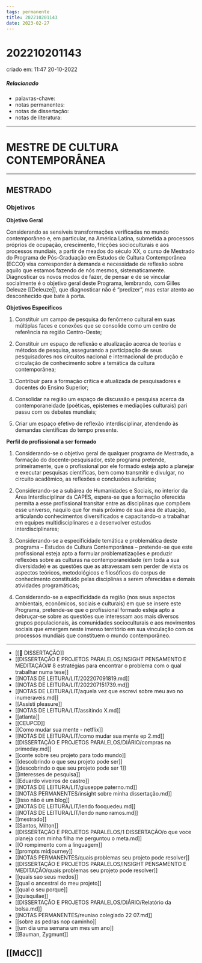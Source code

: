 ```yaml
---
tags: permanente
title: 202210201143
date: 2023-02-27
---
```

# 202210201143
criado em: 11:47 20-10-2022

##### Relacionado
- palavras-chave: 
- notas permanentes: 
- notas de dissertação:
- notas de literatura: 

---
# MESTRE DE CULTURA CONTEMPORÂNEA
---
## **MESTRADO**

### Objetivos

**Objetivo Geral**

Considerando as sensíveis transformações verificadas no mundo contemporâneo e, em particular, na América Latina, submetida a processos próprios de ocupação, crescimento, fricções socioculturais e aos processos mundiais, a partir de meados do século XX, o curso de Mestrado do Programa de Pós-Graduação em Estudos de Cultura Contemporânea (ECCO) visa corresponder à demanda e necessidade de reflexão sobre aquilo que estamos fazendo de nós mesmos, sistematicamente. Diagnosticar os novos modos de fazer, de pensar e de se vincular socialmente é o objetivo geral deste Programa, lembrando, com Gilles Deleuze [[Deleuze]], que diagnosticar não é “predizer”, mas estar atento ao desconhecido que bate à porta.

**Objetivos Específicos**

1. Constituir um campo de pesquisa do fenômeno cultural em suas múltiplas faces e conexões que se consolide como um centro de referência na região Centro-Oeste;

2. Constituir um espaço de reflexão e atualização acerca de teorias e métodos de pesquisa, assegurando a participação de seus pesquisadores nos circuitos nacional e internacional de produção e circulação de conhecimento sobre a temática da cultura contemporânea;

3. Contribuir para a formação crítica e atualizada de pesquisadores e docentes do Ensino Superior;

4. Consolidar na região um espaço de discussão e pesquisa acerca da contemporaneidade (poéticas, epistemes e mediações culturais) pari passu com os debates mundiais;

5. Criar um espaço efetivo de reflexão interdisciplinar, atendendo às demandas científicas do tempo presente.

**Perfil do profissional a ser formado**

1. Considerando-se o objetivo geral de qualquer programa de Mestrado, a formação do docente-pesquisador, este programa pretende, primeiramente, que o profissional por ele formado esteja apto a planejar e executar pesquisas científicas, bem como transmitir e divulgar, no circuito acadêmico, as reflexões e conclusões auferidas;

2. Considerando-se a subárea de Humanidades e Sociais, no interior da Área Interdisciplinar da CAPES, espera-se que a formação oferecida permita a esse profissional transitar entre as disciplinas que compõem esse universo, naquilo que for mais próximo de sua área de atuação, articulando conhecimentos diversificados e capacitando-o a trabalhar em equipes multidisciplinares e a desenvolver estudos interdisciplinares;

3. Considerando-se a especificidade temática e problemática deste programa – Estudos de Cultura Contemporânea – pretende-se que este profissional esteja apto a formular problematizações e produzir reflexões sobre as culturas na contemporaneidade (em toda a sua diversidade) e as questões que as atravessam sem perder de vista os aspectos teóricos, metodológicos e filosóficos do corpus de conhecimento constituído pelas disciplinas a serem oferecidas e demais atividades programáticas;

4. Considerando-se a especificidade da região (nos seus aspectos ambientais, econômicos, sociais e culturais) em que se insere este Programa, pretende-se que o profissional formado esteja apto a debruçar-se sobre as questões que interessam aos mais diversos grupos populacionais, às comunidades socioculturais e aos movimentos sociais que emergem neste imenso território em sua vinculação com os processos mundiais que constituem o mundo contemporâneo.
---




- [[📕 DISSERTAÇÃO]]
- [[DISSERTAÇÃO E PROJETOS PARALELOS/INSIGHT PENSAMENTO E MEDITAÇÃO/# 8 estratégias para encontrar o problema com o qual trabalhar numa tese]]
- [[NOTAS DE LEITURA/LIT/202207091819.md]]
- [[NOTAS DE LEITURA/LIT/202207151739.md]]
- [[NOTAS DE LEITURA/LIT/aquela vez que escrevi sobre meu avo no inumeraveis.md]]
- [[Assisti pleasure]]
- [[NOTAS DE LEITURA/LIT/assitindo X.md]]
- [[atlanta]]
- [[CEUPCD]]
- [[Como mudar sua mente - netflix]]
- [[NOTAS DE LEITURA/LIT/como mudar sua mente ep 2.md]]
- [[DISSERTAÇÃO E PROJETOS PARALELOS/DIÁRIO/compras na primeday.md]]
- [[conte sobre seu projeto para todo mundo]]
- [[descobrindo o que seu projeto pode ser]]
- [[descobrindo o que seu projeto pode ser 1]]
- [[interesses de pesquisa]]
- [[Eduardo viveiros de castro]]
- [[NOTAS DE LEITURA/LIT/giuseppe paterno.md]]
- [[NOTAS PERMANENTES/insight sobre minha dissertação.md]]
- [[isso não é um blog]]
- [[NOTAS DE LEITURA/LIT/lendo fooquedeu.md]]
- [[NOTAS DE LEITURA/LIT/lendo nuno ramos.md]]
- [[mestrado]]
- [[Santos, Milton]]
- [[DISSERTAÇÃO E PROJETOS PARALELOS/1 DISSERTAÇÃO/o que voce planeja com minha filha me perguntou o meta.md]]
- [[O rompimento com a linguagem]]
- [[prompts midjourney]]
- [[NOTAS PERMANENTES/quais problemas seu projeto pode resolver]]
- [[DISSERTAÇÃO E PROJETOS PARALELOS/INSIGHT PENSAMENTO E MEDITAÇÃO/quais problemas seu projeto pode resolver]]
- [[quais sao seus medos]]
- [[qual o ancestral do meu projeto]]
- [[qual o seu porque]]
- [[quisquilae]]
- [[DISSERTAÇÃO E PROJETOS PARALELOS/DIÁRIO/Relatório da bolsa.md]]
- [[NOTAS PERMANENTES/reuniao colegiado 22 07.md]]
- [[sobre as pedras nop caminho]]
- [[um dia uma semana um mes um ano]]
- [[Bauman, Zygmunt]]



## [[MdCC]]



